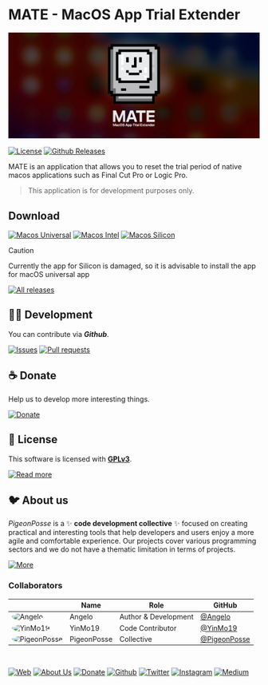 <!-- PIGEONPOSSE START MARK -->
<!--
██████╗ ██╗ ██████╗ ███████╗ ██████╗ ███╗   ██╗
██╔══██╗██║██╔════╝ ██╔════╝██╔═══██╗████╗  ██║
██████╔╝██║██║  ███╗█████╗  ██║   ██║██╔██╗ ██║
██╔═══╝ ██║██║   ██║██╔══╝  ██║   ██║██║╚██╗██║
██║     ██║╚██████╔╝███████╗╚██████╔╝██║ ╚████║
╚═╝     ╚═╝ ╚═════╝ ╚══════╝ ╚═════╝ ╚═╝  ╚═══╝
                                               
██████╗  ██████╗ ███████╗███████╗███████╗      
██╔══██╗██╔═══██╗██╔════╝██╔════╝██╔════╝      
██████╔╝██║   ██║███████╗███████╗█████╗        
██╔═══╝ ██║   ██║╚════██║╚════██║██╔══╝        
██║     ╚██████╔╝███████║███████║███████╗      
╚═╝      ╚═════╝ ╚══════╝╚══════╝╚══════╝      
                                               
                                               
                                               
█████╗█████╗█████╗█████╗█████╗█████╗█████╗     
╚════╝╚════╝╚════╝╚════╝╚════╝╚════╝╚════╝     
                                               
                                               
                                               
███╗   ███╗ █████╗ ████████╗███████╗           
████╗ ████║██╔══██╗╚══██╔══╝██╔════╝           
██╔████╔██║███████║   ██║   █████╗             
██║╚██╔╝██║██╔══██║   ██║   ██╔══╝             
██║ ╚═╝ ██║██║  ██║   ██║   ███████╗           
╚═╝     ╚═╝╚═╝  ╚═╝   ╚═╝   ╚══════╝           
                                                                   
                                                
VERSION: 	0.1.3 
REPOSITORY: https://github.com/angelespejo/macos-app-trial-extender
AUTHORS: 
	- Angelo (https://github.com/angelespejo)

DEVELOPED BY Angelo 🐦🌈

-->
<!-- PIGEONPOSSE END MARK -->

# MATE - MacOS App Trial Extender

<!-- PIGEONPOSSE START HEADER -->

[![HEADER](docs/banner.png)](https://github.com/angelespejo/macos-app-trial-extender/releases)

[![License](https://img.shields.io/github/license/pigeonposse/stylegpt?color=green&style=for-the-badge&logoColor=white)](/LICENSE)
[![Github Releases](https://img.shields.io/github/package-json/v/angelespejo/macos-app-trial-extender?color=blue&style=for-the-badge&logoColor=white)](https://github.com/angelespejo/macos-app-trial-extender/releases)

MATE is an application that allows you to reset the trial period of native macos applications such as Final Cut Pro or Logic Pro.

> This application is for development purposes only.

## Download

[![Macos Universal](https://img.shields.io/badge/Macos%20Universal-black?style=for-the-badge&logoColor=white)](https://github.com/angelespejo/macos-app-trial-extender/releases/latest/download/MATE_universal.app.tar.gz)
[![Macos Intel](https://img.shields.io/badge/Macos%20Intel-black?style=for-the-badge&logoColor=white)](https://github.com/angelespejo/macos-app-trial-extender/releases/latest/download/MATE_x64.app.tar.gz)
[![Macos Silicon](https://img.shields.io/badge/Macos%20Silicon-black?style=for-the-badge&logoColor=white)](https://github.com/angelespejo/macos-app-trial-extender/releases/latest/download/MATE_universal.app.tar.gz)

> [!CAUTION]
> Currently the app for Silicon is damaged, so it is advisable to install the app for macOS universal app

[![All releases](https://img.shields.io/badge/All%20releases-black?style=for-the-badge&logoColor=white)](https://github.com/angelespejo/macos-app-trial-extender/releases)

<!-- PIGEONPOSSE END HEADER -->
<!-- PIGEONPOSSE START ORG -->

## 👨‍💻 Development

You can contribute via **_Github_**.

[![Issues](https://img.shields.io/badge/Issues-grey?style=for-the-badge)](https://github.com/angelespejo/macos-app-trial-extender/issues)
[![Pull requests](https://img.shields.io/badge/Pulls-grey?style=for-the-badge)](https://github.com/angelespejo/macos-app-trial-extender/pulls)

## ☕ Donate

Help us to develop more interesting things.

[![Donate](https://img.shields.io/badge/Donate-grey?style=for-the-badge)](https://github.com/sponsors/angelespejo)

## 📜 License

This software is licensed with **[GPLv3](/LICENSE)**.

[![Read more](https://img.shields.io/badge/Read-more-grey?style=for-the-badge)](/LICENSE)

## 🐦 About us

_PigeonPosse_ is a ✨ **code development collective** ✨ focused on creating practical and interesting tools that help developers and users enjoy a more agile and comfortable experience. Our projects cover various programming sectors and we do not have a thematic limitation in terms of projects.

[![More](https://img.shields.io/badge/Read-more-grey?style=for-the-badge)](https://github.com/PigeonPosse/PigeonPosse)

### Collaborators

|                                                                                    | Name        | Role         | GitHub                                         |
| ---------------------------------------------------------------------------------- | ----------- | ------------ | ---------------------------------------------- |
| <img src="https://github.com/angelespejo.png?size=72" alt="Angelo" style="border-radius:100%"/> | Angelo |   Author & Development   | [@Angelo](https://github.com/angelespejo) |
| <img src="https://github.com/YinMo19.png?size=72" alt="YinMo19" style="border-radius:100%"/> | YinMo19 |  Code Contributor | [@YinMo19](https://github.com/YinMo19) |
| <img src="https://github.com/PigeonPosse.png?size=72" alt="PigeonPosse" style="border-radius:100%"/> | PigeonPosse |  Collective | [@PigeonPosse](https://github.com/PigeonPosse) |

</br>

<p align="center">

[![Web](https://img.shields.io/badge/Web-grey?style=for-the-badge&logoColor=white)](https://pigeonposse.com)
[![About Us](https://img.shields.io/badge/About%20Us-grey?style=for-the-badge&logoColor=white)](https://pigeonposse.com?popup=about)
[![Donate](https://img.shields.io/badge/Donate-pink?style=for-the-badge&logoColor=white)](https://github.com/sponsors/angelespejo)
[![Github](https://img.shields.io/badge/Github-black?style=for-the-badge&logo=github&logoColor=white)](https://github.com/pigeonposse)
[![Twitter](https://img.shields.io/badge/Twitter-black?style=for-the-badge&logo=twitter&logoColor=white)](https://twitter.com/pigeonposse_)
[![Instagram](https://img.shields.io/badge/Instagram-black?style=for-the-badge&logo=instagram&logoColor=white)](https://www.instagram.com/pigeon.posse/)
[![Medium](https://img.shields.io/badge/Medium-black?style=for-the-badge&logo=medium&logoColor=white)](https://medium.com/@pigeonposse)

</p>
<!-- PIGEONPOSSE END ORG -->
